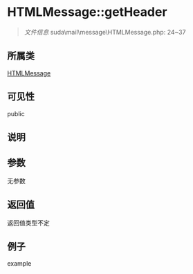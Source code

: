 # HTMLMessage::getHeader

> *文件信息* suda\mail\message\HTMLMessage.php: 24~37
## 所属类 

[HTMLMessage](../HTMLMessage.md)

## 可见性

  public  
## 说明



## 参数

无参数

## 返回值
返回值类型不定

## 例子

example